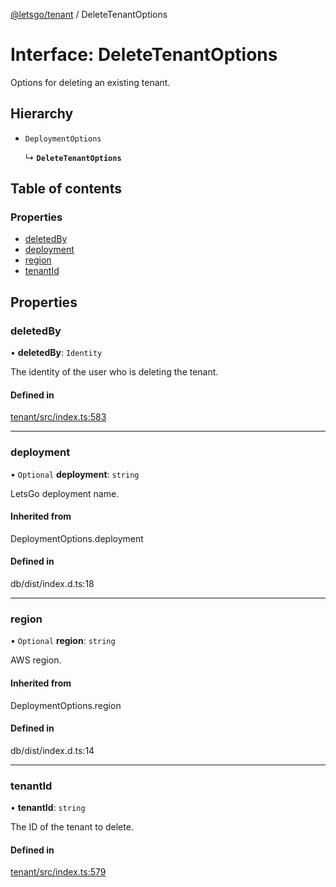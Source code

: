 [@letsgo/tenant](../README.md) / DeleteTenantOptions

# Interface: DeleteTenantOptions

Options for deleting an existing tenant.

## Hierarchy

- `DeploymentOptions`

  ↳ **`DeleteTenantOptions`**

## Table of contents

### Properties

- [deletedBy](DeleteTenantOptions.md#deletedby)
- [deployment](DeleteTenantOptions.md#deployment)
- [region](DeleteTenantOptions.md#region)
- [tenantId](DeleteTenantOptions.md#tenantid)

## Properties

### deletedBy

• **deletedBy**: `Identity`

The identity of the user who is deleting the tenant.

#### Defined in

[tenant/src/index.ts:583](https://github.com/47chapters/letsgo/blob/11c7e19/packages/tenant/src/index.ts#L583)

___

### deployment

• `Optional` **deployment**: `string`

LetsGo deployment name.

#### Inherited from

DeploymentOptions.deployment

#### Defined in

db/dist/index.d.ts:18

___

### region

• `Optional` **region**: `string`

AWS region.

#### Inherited from

DeploymentOptions.region

#### Defined in

db/dist/index.d.ts:14

___

### tenantId

• **tenantId**: `string`

The ID of the tenant to delete.

#### Defined in

[tenant/src/index.ts:579](https://github.com/47chapters/letsgo/blob/11c7e19/packages/tenant/src/index.ts#L579)

